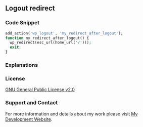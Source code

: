 ## Logout redirect

### Code Snippet

```php
add_action('wp_logout', 'my_redirect_after_logout');
function my_redirect_after_logout() {
  wp_redirect(esc_url(home_url('/')));
  exit;
}
```
### Explanations

### License

[GNU General Public License v2.0](https://github.com/dedewiweka/snippets/blob/main/LICENSE)

### Support and Contact

For more information and details about my work please visit [My Development Website](https://dede.wiweka.com/development).